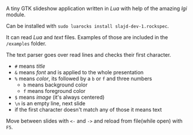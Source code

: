 A tiny GTK slideshow application written in *Lua* with help of the amazing *lgi* module.

Can be installed with `sudo luarocks install slajd-dev-1.rockspec`.

It can read *Lua* and *text* files. Examples of those are included in the `/examples` folder.

The text parser goes over read lines and checks their first character.

- `#` means *title*
- `&` means *font* and is applied to the whole presentation
- `%` means *color*, its followed by a `b` or `f` and three numbers
  - `b` means background color
  - `f` means foreground color
- `$` means *image* (it's always centered)
- `\n` is an empty line, next slide
- if the first character doesn't match any of those it means text

Move between slides with `<-` and `->` and reload from file(while open) with `F5`.
